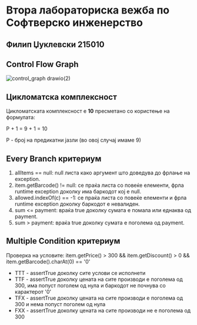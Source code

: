 # Втора лабораториска вежба по Софтверско инженерство

## Филип Џуклевски 215010

##  Control Flow Graph

![control_graph drawio(2)](https://github.com/Dzhuklevski/SI_2024_lab2_215010/assets/162193117/30439345-197b-4b48-9bef-e95541fee5d0)

## Цикломатска комплексност

Цикломатската комплексност е <b>10</b> пресметано со користење на формулата:

P + 1 = 9 + 1 = 10

P - број на предикатни јазли (во овој случај имаме 9)

## Every Branch критериум

1. allItems == null: null листа како аргумент што доведува до фрлање на exception.
2. item.getBarcode() != null: се праќа листа со повеќе елементи, фрла runtime exception доколку има баркодот кој е null.
3. allowed.indexOf(c) == -1: се праќа листа со повеќе елементи и фрла runtime exception доколку баркодот е невалиден.
4. sum <= payment: враќа true доколку сумата е помала или еднаква од payment.
5. sum > payment: враќа true доколку сумата е поголема од payment.

## Multiple Condition критериум

Проверка на условите: item.getPrice() > 300 && item.getDiscount() > 0 && item.getBarcode().charAt(0) == '0'

- TTT - assertTrue доколку сите услови се исполнети
- TTF - assertTrue доколку цената на сите производи е поголема од 300, има попуст поголем од нула и баркодот не почнува со карактерот '0'
- TFX - assertTrue доколку цената на сите производи е поголема од 300 и нема попуст поголем од нула
- FXX - assertTrue доколку цената на сите производи не е поголема од 300
